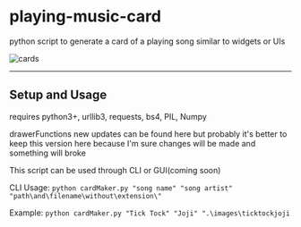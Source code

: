 # playing-music-card

python script to generate a card of a playing song similar to widgets or UIs

![cards](https://user-images.githubusercontent.com/60852205/149802638-bde360d3-40c4-4a82-a1e7-0856cf403952.png)

---
## Setup and Usage

requires python3+, urllib3, requests, bs4, PIL, Numpy 

drawerFunctions new updates can be found here but probably it's better to keep this version here because I'm sure changes will be made and something will broke

This script can be used through CLI or GUI(coming soon)

CLI Usage: ```python cardMaker.py "song name" "song artist" "path\and\filename\without\extension\"```

Example: ```python cardMaker.py "Tick Tock" "Joji" ".\images\ticktockjoji```
